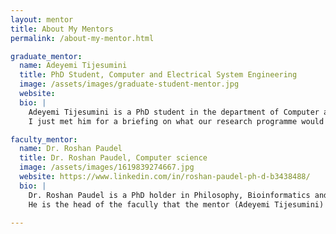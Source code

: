 ```yaml
---
layout: mentor
title: About My Mentors
permalink: /about-my-mentor.html

graduate_mentor:
  name: Adeyemi Tijesumini
  title: PhD Student, Computer and Electrical System Engineering
  image: /assets/images/graduate-student-mentor.jpg
  website: 
  bio: |
    Adeyemi Tijesumini is a PhD student in the department of Computer and Electrical Engineering, majoring in Computer and Electrical System Engineering focusing on the application of Artificial Intelligence (AI) Techniques to predict genetic biomarkers of brain tumors from transcriptomic Dataset.
    I just met him for a briefing on what our research programme would be and things to prepare for and expect, I look forward to working with him.

faculty_mentor:
  name: Dr. Roshan Paudel 
  title: Dr. Roshan Paudel, Computer science
  image: /assets/images/1619839274667.jpg
  website: https://www.linkedin.com/in/roshan-paudel-ph-d-b3438488/
  bio: |
    Dr. Roshan Paudel is a PhD holder in Philosophy, Bioinformatics and computational biology in the department of computer science at Morgan state university, also holding master of sciece in biofaormatics, zoology/ animal biology. He is currently a professor of practice at Morgan State University, he has also been a computational research assistant, a faculty research and a biology instructor.
    He is the head of the facully that the mentor (Adeyemi Tijesumini) is under focusing on the application of artifical intelligence (AI) to predict genetic biomarkeres of brain tumor from transcriptomic data set. From my research and also all these accolades and degrees he has gotten, I know i am in capable hands, I'm thrilled to start working under the mentor assigned to me.

---
```

